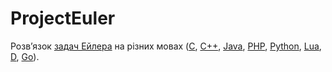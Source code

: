 ProjectEuler
============

Розв’язок [задач Ейлера] на різних мовах ([C], [C++], [Java], [PHP], [Python], [Lua], [D], [Go]).


[задач Ейлера]:https://projecteuler.net/
[C]:http://uk.wikipedia.org/wiki/C_%28%D0%BC%D0%BE%D0%B2%D0%B0_%D0%BF%D1%80%D0%BE%D0%B3%D1%80%D0%B0%D0%BC%D1%83%D0%B2%D0%B0%D0%BD%D0%BD%D1%8F%29
[C++]:http://uk.wikipedia.org/wiki/C%2B%2B
[Java]:http://uk.wikipedia.org/wiki/Java
[PHP]:http://uk.wikipedia.org/wiki/PHP
[Python]:http://uk.wikipedia.org/wiki/Python
[Lua]:http://uk.wikipedia.org/wiki/Lua
[D]:http://uk.wikipedia.org/wiki/D_%28%D0%BC%D0%BE%D0%B2%D0%B0_%D0%BF%D1%80%D0%BE%D0%B3%D1%80%D0%B0%D0%BC%D1%83%D0%B2%D0%B0%D0%BD%D0%BD%D1%8F%29
[Go]:http://uk.wikipedia.org/wiki/Go_%28%D0%BC%D0%BE%D0%B2%D0%B0_%D0%BF%D1%80%D0%BE%D0%B3%D1%80%D0%B0%D0%BC%D1%83%D0%B2%D0%B0%D0%BD%D0%BD%D1%8F%29
